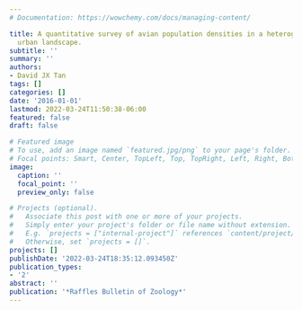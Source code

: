 ```yaml
---
# Documentation: https://wowchemy.com/docs/managing-content/

title: A quantitative survey of avian population densities in a heterogeneous tropical
  urban landscape.
subtitle: ''
summary: ''
authors:
- David JX Tan
tags: []
categories: []
date: '2016-01-01'
lastmod: 2022-03-24T11:50:38-06:00
featured: false
draft: false

# Featured image
# To use, add an image named `featured.jpg/png` to your page's folder.
# Focal points: Smart, Center, TopLeft, Top, TopRight, Left, Right, BottomLeft, Bottom, BottomRight.
image:
  caption: ''
  focal_point: ''
  preview_only: false

# Projects (optional).
#   Associate this post with one or more of your projects.
#   Simply enter your project's folder or file name without extension.
#   E.g. `projects = ["internal-project"]` references `content/project/deep-learning/index.md`.
#   Otherwise, set `projects = []`.
projects: []
publishDate: '2022-03-24T18:35:12.093450Z'
publication_types:
- '2'
abstract: ''
publication: '*Raffles Bulletin of Zoology*'
---
```

